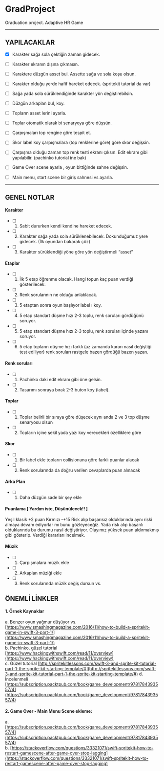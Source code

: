 # GradProject

Graduation project. Adaptive HR Game

______________________________________________________________________________________________________________________________

## YAPILACAKLAR


- [x] Karakter sağa sola çektiğin zaman gidecek. 
- [ ] Karakter ekranın dışına çıkmasın.
- [ ] Karaktere düzgün asset bul. Assette sağa ve sola koşu olsun.
- [ ] Karakter olduğu yerde hafif hareket edecek. (spritekit tutorial da var)
- [ ] Sağa yada sola sürüklendiğinde karakter yön değiştirebilsin.

- [ ] Düzgün arkaplan bul, koy.

- [ ] Topların asset lerini ayarla.
- [ ] Toplar otomatik olarak bi senaryoya göre düşsün.

- [ ] Çarpışmaları top rengine göre tespit et.

- [ ] Skor label koy çarpışmalara (top renklerine göre) göre skor değişsin.

- [ ] Çarpışma olduğu zaman top renk testi ekranı çıksın. Edit ekranı gibi yapılabilir. (pachinko tutorial ine bak) 
 
- [ ] Game Over scene ayarla , oyun bittiğinde sahne değişsin.
- [ ] Main menu, start scene bir giriş sahnesi vs ayarla.

______________________________________________________________________________________________________________________________

## GENEL NOTLAR

#### Karakter

- [ ] 1.  Sabit dururken kendi kendine hareket edecek.
- [ ] 2.  Karakter sağa yada sola sürüklenebilecek. Dokunduğumuz yere gidecek. (İlk oyundan bakarak çöz)
- [ ] 3.  Karakter sürüklendiği yöne göre yön değiştirmeli “asset”

#### Etaplar

- [ ] 1.  İlk 5 etap öğrenme olacak. Hangi topun kaç puan verdiği gösterilecek.
- [ ] 2.  Renk sorularının ne olduğu anlatılacak.
- [ ] 3.  5 etaptan sonra oyun başlıyor label ı koy.
- [ ] 4.  5 etap standart düşme hızı 2-3 toplu, renk soruları gördüğünü soruyor.
- [ ] 5.  5 etap standart düşme hızı 2-3 toplu, renk soruları içinde yazanı soruyor.
- [ ] 6.  5 etap topların düşme hızı farklı (az zamanda kararı nasıl değiştiği test ediliyor) renk soruları rastgele bazen gördüğü bazen yazan.

#### Renk soruları

- [ ] 1.  Pachinko daki edit ekranı gibi öne gelsin.
- [ ] 2.  Tasarımı sonraya bırak 2-3 buton koy (label).

#### Toplar

- [ ] 1.  Toplar belirli bir sıraya göre düşecek aynı anda 2 ve 3 top düşme senaryosu olsun
- [ ] 2.  Topların içine şekil yada yazı koy verecekleri özelliklere göre

#### Skor

- [ ] 1.  Bir label ekle topların collisionuna göre farklı puanlar alacak
- [ ] 2.  Renk sorularında da doğru verilen cevaplarda puan alınacak

#### Arka Plan

- [ ] 1.  Daha düzgün sade bir şey ekle

#### Puanlama [ Yardım iste, Düşünülecek!! ] 

Yeşil klasik +2 puan Kırmızı -+15 Risk alıp başarısız olduklarında aynı riski almaya devam ediyorlar mı bunu gözleyeceğiz. Yada risk alıp başarılı olduklarında bu durumu nasıl değiştiriyor. Olayımız yüksek puan aldırmakmış gibi gösterip. Verdiği kararları incelmek.

#### Müzik

- [ ] 1.  Çarpışmalara müzik ekle
- [ ] 2.  Arkaplan müziği ekle
- [ ] 3.  Renk sorularında müzik değiş dursun vs.

## ÖNEMLİ LİNKLER

#### 1.  Örnek Kaynaklar 
a. Benzer oyun yağmur düşüyor vs.  [https://www.smashingmagazine.com/2016/11/how-to-build-a-spritekit-game-in-swift-3-part-1/](https://www.smashingmagazine.com/2016/11/how-to-build-a-spritekit-game-in-swift-3-part-1/)  
b. Pachinko, güzel tutorial  [https://www.hackingwithswift.com/read/11/overview](https://www.hackingwithswift.com/read/11/overview)  
c. Güzel tutorial 
[http://spritekitlessons.com/swift-3-and-sprite-kit-tutorial-part-1-the-sprite-kit-starting-template/#](http://spritekitlessons.com/swift-3-and-sprite-kit-tutorial-part-1-the-sprite-kit-starting-template/#)
d. İncelenmeli  [https://subscription.packtpub.com/book/game_development/9781784393557/4](https://subscription.packtpub.com/book/game_development/9781784393557/4)

#### 2.  Game Over - Main Menu Scene ekleme: 
a.  [https://subscription.packtpub.com/book/game_development/9781784393557/4](https://subscription.packtpub.com/book/game_development/9781784393557/4)  
b. 
[https://stackoverflow.com/questions/33321071/swift-spritekit-how-to-restart-gamescene-after-game-over-stop-lagging](https://stackoverflow.com/questions/33321071/swift-spritekit-how-to-restart-gamescene-after-game-over-stop-lagging)
